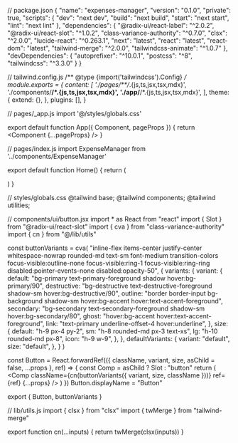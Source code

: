 // package.json
{
  "name": "expenses-manager",
  "version": "0.1.0",
  "private": true,
  "scripts": {
    "dev": "next dev",
    "build": "next build",
    "start": "next start",
    "lint": "next lint"
  },
  "dependencies": {
    "@radix-ui/react-label": "^2.0.2",
    "@radix-ui/react-slot": "^1.0.2",
    "class-variance-authority": "^0.7.0",
    "clsx": "^2.0.0",
    "lucide-react": "^0.263.1",
    "next": "latest",
    "react": "latest",
    "react-dom": "latest",
    "tailwind-merge": "^2.0.0",
    "tailwindcss-animate": "^1.0.7"
  },
  "devDependencies": {
    "autoprefixer": "^10.0.1",
    "postcss": "^8",
    "tailwindcss": "^3.3.0"
  }
}

// tailwind.config.js
/** @type {import('tailwindcss').Config} */
module.exports = {
  content: [
    './pages/**/*.{js,ts,jsx,tsx,mdx}',
    './components/**/*.{js,ts,jsx,tsx,mdx}',
    './app/**/*.{js,ts,jsx,tsx,mdx}',
  ],
  theme: {
    extend: {},
  },
  plugins: [],
}

// pages/_app.js
import '@/styles/globals.css'

export default function App({ Component, pageProps }) {
  return <Component {...pageProps} />
}

// pages/index.js
import ExpenseManager from '../components/ExpenseManager'

export default function Home() {
  return (
    <main className="container mx-auto p-4">
      <ExpenseManager />
    </main>
  )
}

// styles/globals.css
@tailwind base;
@tailwind components;
@tailwind utilities;

// components/ui/button.jsx
import * as React from "react"
import { Slot } from "@radix-ui/react-slot"
import { cva } from "class-variance-authority"
import { cn } from "@/lib/utils"

const buttonVariants = cva(
  "inline-flex items-center justify-center whitespace-nowrap rounded-md text-sm font-medium transition-colors focus-visible:outline-none focus-visible:ring-1 focus-visible:ring-ring disabled:pointer-events-none disabled:opacity-50",
  {
    variants: {
      variant: {
        default:
          "bg-primary text-primary-foreground shadow hover:bg-primary/90",
        destructive:
          "bg-destructive text-destructive-foreground shadow-sm hover:bg-destructive/90",
        outline:
          "border border-input bg-background shadow-sm hover:bg-accent hover:text-accent-foreground",
        secondary:
          "bg-secondary text-secondary-foreground shadow-sm hover:bg-secondary/80",
        ghost: "hover:bg-accent hover:text-accent-foreground",
        link: "text-primary underline-offset-4 hover:underline",
      },
      size: {
        default: "h-9 px-4 py-2",
        sm: "h-8 rounded-md px-3 text-xs",
        lg: "h-10 rounded-md px-8",
        icon: "h-9 w-9",
      },
    },
    defaultVariants: {
      variant: "default",
      size: "default",
    },
  }
)

const Button = React.forwardRef(({ className, variant, size, asChild = false, ...props }, ref) => {
  const Comp = asChild ? Slot : "button"
  return (
    <Comp
      className={cn(buttonVariants({ variant, size, className }))}
      ref={ref}
      {...props}
    />
  )
})
Button.displayName = "Button"

export { Button, buttonVariants }

// lib/utils.js
import { clsx } from "clsx"
import { twMerge } from "tailwind-merge"

export function cn(...inputs) {
  return twMerge(clsx(inputs))
}

